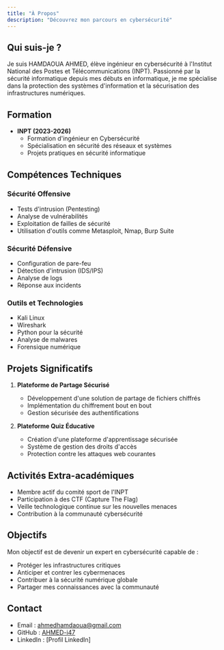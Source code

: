 ```yaml
---
title: "À Propos"
description: "Découvrez mon parcours en cybersécurité"
---
```


## Qui suis-je ?

Je suis HAMDAOUA AHMED, élève ingénieur en cybersécurité à l'Institut National des Postes et Télécommunications (INPT). Passionné par la sécurité informatique depuis mes débuts en informatique, je me spécialise dans la protection des systèmes d'information et la sécurisation des infrastructures numériques.

## Formation

- **INPT (2023-2026)**
  - Formation d'ingénieur en Cybersécurité
  - Spécialisation en sécurité des réseaux et systèmes
  - Projets pratiques en sécurité informatique

## Compétences Techniques

### Sécurité Offensive
- Tests d'intrusion (Pentesting)
- Analyse de vulnérabilités
- Exploitation de failles de sécurité
- Utilisation d'outils comme Metasploit, Nmap, Burp Suite

### Sécurité Défensive
- Configuration de pare-feu
- Détection d'intrusion (IDS/IPS)
- Analyse de logs
- Réponse aux incidents

### Outils et Technologies
- Kali Linux
- Wireshark
- Python pour la sécurité
- Analyse de malwares
- Forensique numérique

## Projets Significatifs

1. **Plateforme de Partage Sécurisé**
   - Développement d'une solution de partage de fichiers chiffrés
   - Implémentation du chiffrement bout en bout
   - Gestion sécurisée des authentifications

2. **Plateforme Quiz Éducative**
   - Création d'une plateforme d'apprentissage sécurisée
   - Système de gestion des droits d'accès
   - Protection contre les attaques web courantes

## Activités Extra-académiques

- Membre actif du comité sport de l'INPT
- Participation à des CTF (Capture The Flag)
- Veille technologique continue sur les nouvelles menaces
- Contribution à la communauté cybersécurité

## Objectifs

Mon objectif est de devenir un expert en cybersécurité capable de :
- Protéger les infrastructures critiques
- Anticiper et contrer les cybermenaces
- Contribuer à la sécurité numérique globale
- Partager mes connaissances avec la communauté

## Contact

- Email : ahmedhamdaoua@gmail.com
- GitHub : [AHMED-i47](https://github.com/AHMED-i47)
- LinkedIn : [Profil LinkedIn]